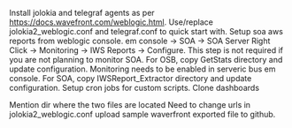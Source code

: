 Install jolokia and telegraf agents as per https://docs.wavefront.com/weblogic.html.
Use/replace jolokia2_weblogic.conf and telegraf.conf to quick start with.
Setup soa aws reports from weblogic console. em console -> SOA -> SOA Server Right Click -> Monitoring -> IWS Reports -> Configure. This step is not required if you are not planning to monitor SOA.
For OSB, copy GetStats directory and update configuration. Monitoring needs to be enabled in serveric bus em console.
For SOA, copy IWSReport_Extractor directory and update configuration.
Setup cron jobs for custom scripts.
Clone dashboards


Mention dir where the two files are located
Need to change urls in jolokia2_weblogic.conf
upload sample waverfront exported file to github.
